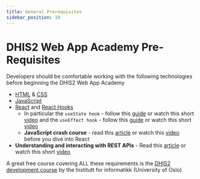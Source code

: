 ```yaml
---
title: General Prerequisites
sidebar_position: 10
---
```


# DHIS2 Web App Academy Pre-Requisites

Developers should be comfortable working with the following technologies before beginning the DHIS2 Web App Academy

- [HTML](https://www.freecodecamp.org/learn/responsive-web-design/basic-html-and-html5/) & [CSS](https://www.freecodecamp.org/learn/responsive-web-design/basic-css/)
- [JavaScript](https://www.freecodecamp.org/learn/javascript-algorithms-and-data-structures/basic-javascript/)
- [React](https://reactjs.org/tutorial/tutorial.html) and [React Hooks](https://reactjs.org/docs/hooks-intro.html)
  - In particular the `useState hook` - follow this [guide](https://dmitripavlutin.com/react-usestate-hook-guide/) or watch this short [video](https://www.youtube.com/watch?v=i3n1bkrkUww) and the `useEffect hook` - follow this [guide](https://overreacted.io/a-complete-guide-to-useeffect/) or watch this short [video](https://www.youtube.com/watch?v=gv9ugDJ1ynU)
  - **JavaScript crash course** - read this [article](https://dev.to/nsebhastian/javascript-basics-before-you-learn-react-38en) or watch this [video](https://www.youtube.com/watch?v=hdI2bqOjy3c) before you dive into React
- **Understanding and interacting with REST APIs** - Read this [article](https://www.smashingmagazine.com/2018/01/understanding-using-rest-api/) or watch this short [video](https://www.youtube.com/watch?v=6sUbt-Qp6Pg)

A great free course covering ALL these requirements is the [DHIS2 development course](https://dhis2-app-course.ifi.uio.no) by the Institutt for informatikk (University of Oslo)
